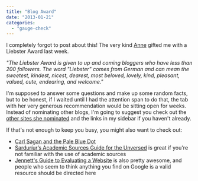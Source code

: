 ```yaml
---
title: "Blog Award"
date: "2013-01-21"
categories: 
  - "gauge-check"
---
```


I completely forgot to post about this! The very kind [Anne](http://randomcardrolodex.wordpress.com/) gifted me with a Liebster Award last week.

_"The Liebster Award is given to up and coming bloggers who have less than 200 followers. The word "Liebster" comes from German and can mean the sweetest, kindest, nicest, dearest, most beloved, lovely, kind, pleasant, valued, cute, endearing, and welcome."_

I'm supposed to answer some questions and make up some random facts, but to be honest, if I waited until I had the attention span to do that, the tab with her very generous recommendation would be sitting open for weeks. Instead of nominating other blogs, I'm going to suggest you check out the [other sites she nominated](http://randomcardrolodex.wordpress.com/2013/01/13/1404/) and the links in my sidebar if you haven't already.

If that's not enough to keep you busy, you might also want to check out:

- [Carl Sagan and the Pale Blue Dot](http://zenpencils.com/comic/100-carl-sagan-pale-blue-dot/)
- [Sarduríur’s Academic Sources Guide for the Unversed](http://warboar.wordpress.com/2013/01/18/sasg/) is great if you're not familiar with the use of academic sources
- [Jennett's Guide to Evaluating a Website](http://www.ecauldron.com/forum/showthread.php?5748-Traditional-Witchcraft&p=92543#post92543) is also pretty awesome, and people who seem to think anything you find on Google is a valid resource should be directed here
